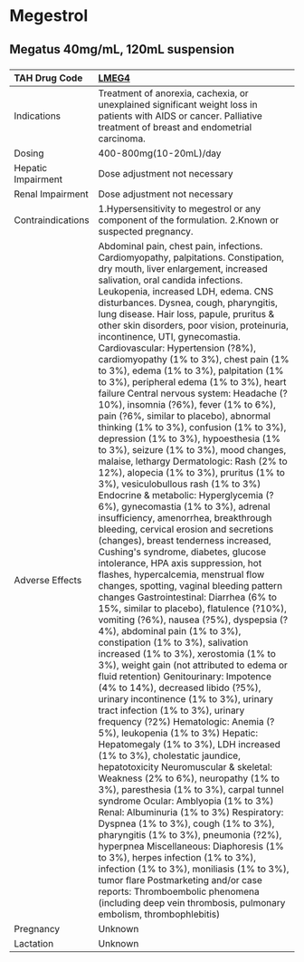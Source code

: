 # Megestrol

## Megatus 40mg/mL, 120mL suspension

##### 

| TAH Drug Code      | [LMEG4](https://www.tahsda.org.tw/drugs/hissearch.php?drug_code=LMEG4)                                                                                                                                                                                                                                                                                                                                                                                                                                                                                                                                                                                                                                                                                                                                                                                                                                                                                                                                                                                                                                                                                                                                                                                                                                                                                                                                                                                                                                                                                                                                                                                                                                                                                                                                                                                                                                                                                                                                                                                                                                                                                                                                                                                                                                                                                                                                                                                                                     |
|:-------------------|:-------------------------------------------------------------------------------------------------------------------------------------------------------------------------------------------------------------------------------------------------------------------------------------------------------------------------------------------------------------------------------------------------------------------------------------------------------------------------------------------------------------------------------------------------------------------------------------------------------------------------------------------------------------------------------------------------------------------------------------------------------------------------------------------------------------------------------------------------------------------------------------------------------------------------------------------------------------------------------------------------------------------------------------------------------------------------------------------------------------------------------------------------------------------------------------------------------------------------------------------------------------------------------------------------------------------------------------------------------------------------------------------------------------------------------------------------------------------------------------------------------------------------------------------------------------------------------------------------------------------------------------------------------------------------------------------------------------------------------------------------------------------------------------------------------------------------------------------------------------------------------------------------------------------------------------------------------------------------------------------------------------------------------------------------------------------------------------------------------------------------------------------------------------------------------------------------------------------------------------------------------------------------------------------------------------------------------------------------------------------------------------------------------------------------------------------------------------------------------------------|
| Indications        | Treatment of anorexia, cachexia, or unexplained significant weight loss in patients with AIDS or cancer. Palliative treatment of breast and endometrial carcinoma.                                                                                                                                                                                                                                                                                                                                                                                                                                                                                                                                                                                                                                                                                                                                                                                                                                                                                                                                                                                                                                                                                                                                                                                                                                                                                                                                                                                                                                                                                                                                                                                                                                                                                                                                                                                                                                                                                                                                                                                                                                                                                                                                                                                                                                                                                                                         |
| Dosing             | 400-800mg(10-20mL)/day                                                                                                                                                                                                                                                                                                                                                                                                                                                                                                                                                                                                                                                                                                                                                                                                                                                                                                                                                                                                                                                                                                                                                                                                                                                                                                                                                                                                                                                                                                                                                                                                                                                                                                                                                                                                                                                                                                                                                                                                                                                                                                                                                                                                                                                                                                                                                                                                                                                                     |
| Hepatic Impairment | Dose adjustment not necessary                                                                                                                                                                                                                                                                                                                                                                                                                                                                                                                                                                                                                                                                                                                                                                                                                                                                                                                                                                                                                                                                                                                                                                                                                                                                                                                                                                                                                                                                                                                                                                                                                                                                                                                                                                                                                                                                                                                                                                                                                                                                                                                                                                                                                                                                                                                                                                                                                                                              |
| Renal Impairment   | Dose adjustment not necessary                                                                                                                                                                                                                                                                                                                                                                                                                                                                                                                                                                                                                                                                                                                                                                                                                                                                                                                                                                                                                                                                                                                                                                                                                                                                                                                                                                                                                                                                                                                                                                                                                                                                                                                                                                                                                                                                                                                                                                                                                                                                                                                                                                                                                                                                                                                                                                                                                                                              |
| Contraindications  | 1.Hypersensitivity to megestrol or any component of the formulation. 2.Known or suspected pregnancy.                                                                                                                                                                                                                                                                                                                                                                                                                                                                                                                                                                                                                                                                                                                                                                                                                                                                                                                                                                                                                                                                                                                                                                                                                                                                                                                                                                                                                                                                                                                                                                                                                                                                                                                                                                                                                                                                                                                                                                                                                                                                                                                                                                                                                                                                                                                                                                                       |
| Adverse Effects    | Abdominal pain, chest pain, infections. Cardiomyopathy, palpitations. Constipation, dry mouth, liver enlargement, increased salivation, oral candida infections. Leukopenia, increased LDH, edema. CNS disturbances. Dysnea, cough, pharyngitis, lung disease. Hair loss, papule, pruritus & other skin disorders, poor vision, proteinuria, incontinence, UTI, gynecomastia. Cardiovascular: Hypertension (?8%), cardiomyopathy (1% to 3%), chest pain (1% to 3%), edema (1% to 3%), palpitation (1% to 3%), peripheral edema (1% to 3%), heart failure Central nervous system: Headache (?10%), insomnia (?6%), fever (1% to 6%), pain (?6%, similar to placebo), abnormal thinking (1% to 3%), confusion (1% to 3%), depression (1% to 3%), hypoesthesia (1% to 3%), seizure (1% to 3%), mood changes, malaise, lethargy Dermatologic: Rash (2% to 12%), alopecia (1% to 3%), pruritus (1% to 3%), vesiculobullous rash (1% to 3%) Endocrine & metabolic: Hyperglycemia (?6%), gynecomastia (1% to 3%), adrenal insufficiency, amenorrhea, breakthrough bleeding, cervical erosion and secretions (changes), breast tenderness increased, Cushing's syndrome, diabetes, glucose intolerance, HPA axis suppression, hot flashes, hypercalcemia, menstrual flow changes, spotting, vaginal bleeding pattern changes Gastrointestinal: Diarrhea (6% to 15%, similar to placebo), flatulence (?10%), vomiting (?6%), nausea (?5%), dyspepsia (?4%), abdominal pain (1% to 3%), constipation (1% to 3%), salivation increased (1% to 3%), xerostomia (1% to 3%), weight gain (not attributed to edema or fluid retention) Genitourinary: Impotence (4% to 14%), decreased libido (?5%), urinary incontinence (1% to 3%), urinary tract infection (1% to 3%), urinary frequency (?2%) Hematologic: Anemia (?5%), leukopenia (1% to 3%) Hepatic: Hepatomegaly (1% to 3%), LDH increased (1% to 3%), cholestatic jaundice, hepatotoxicity Neuromuscular & skeletal: Weakness (2% to 6%), neuropathy (1% to 3%), paresthesia (1% to 3%), carpal tunnel syndrome Ocular: Amblyopia (1% to 3%) Renal: Albuminuria (1% to 3%) Respiratory: Dyspnea (1% to 3%), cough (1% to 3%), pharyngitis (1% to 3%), pneumonia (?2%), hyperpnea Miscellaneous: Diaphoresis (1% to 3%), herpes infection (1% to 3%), infection (1% to 3%), moniliasis (1% to 3%), tumor flare Postmarketing and/or case reports: Thromboembolic phenomena (including deep vein thrombosis, pulmonary embolism, thrombophlebitis) |
| Pregnancy          | Unknown                                                                                                                                                                                                                                                                                                                                                                                                                                                                                                                                                                                                                                                                                                                                                                                                                                                                                                                                                                                                                                                                                                                                                                                                                                                                                                                                                                                                                                                                                                                                                                                                                                                                                                                                                                                                                                                                                                                                                                                                                                                                                                                                                                                                                                                                                                                                                                                                                                                                                    |
| Lactation          | Unknown                                                                                                                                                                                                                                                                                                                                                                                                                                                                                                                                                                                                                                                                                                                                                                                                                                                                                                                                                                                                                                                                                                                                                                                                                                                                                                                                                                                                                                                                                                                                                                                                                                                                                                                                                                                                                                                                                                                                                                                                                                                                                                                                                                                                                                                                                                                                                                                                                                                                                    |

